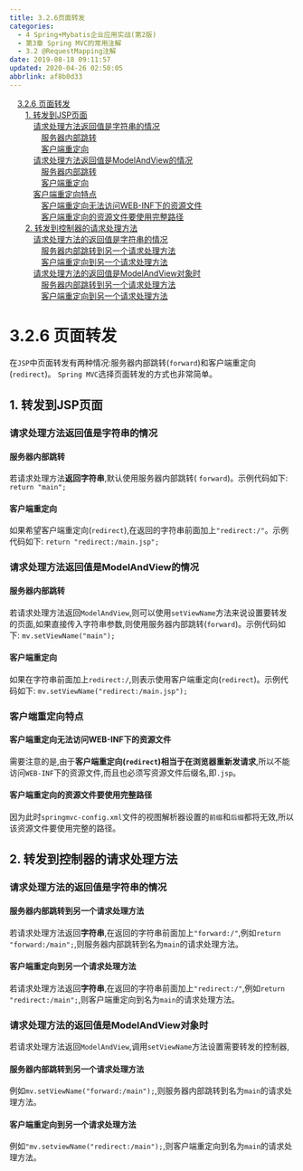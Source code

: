 ```yaml
---
title: 3.2.6页面转发
categories: 
  - 4 Spring+Mybatis企业应用实战(第2版)
  - 第3章 Spring MVC的常用注解
  - 3.2 @RequestMapping注解
date: 2019-08-18 09:11:57
updated: 2020-04-26 02:50:05
abbrlink: af8b0d33
---
```

<div id='my_toc'><a href="/JavaReadingNotes/af8b0d33/#3-2-6-页面转发" class="header_1">3.2.6 页面转发</a>&nbsp;<br><a href="/JavaReadingNotes/af8b0d33/#1-转发到JSP页面" class="header_2">1. 转发到JSP页面</a>&nbsp;<br><a href="/JavaReadingNotes/af8b0d33/#请求处理方法返回值是字符串的情况" class="header_3">请求处理方法返回值是字符串的情况</a>&nbsp;<br><a href="/JavaReadingNotes/af8b0d33/#服务器内部跳转" class="header_4">服务器内部跳转</a>&nbsp;<br><a href="/JavaReadingNotes/af8b0d33/#客户端重定向" class="header_4">客户端重定向</a>&nbsp;<br><a href="/JavaReadingNotes/af8b0d33/#请求处理方法返回值是ModelAndView的情况" class="header_3">请求处理方法返回值是ModelAndView的情况</a>&nbsp;<br><a href="/JavaReadingNotes/af8b0d33/#服务器内部跳转" class="header_4">服务器内部跳转</a>&nbsp;<br><a href="/JavaReadingNotes/af8b0d33/#客户端重定向" class="header_4">客户端重定向</a>&nbsp;<br><a href="/JavaReadingNotes/af8b0d33/#客户端重定向特点" class="header_3">客户端重定向特点</a>&nbsp;<br><a href="/JavaReadingNotes/af8b0d33/#客户端重定向无法访问WEB-INF下的资源文件" class="header_4">客户端重定向无法访问WEB-INF下的资源文件</a>&nbsp;<br><a href="/JavaReadingNotes/af8b0d33/#客户端重定向的资源文件要使用完整路径" class="header_4">客户端重定向的资源文件要使用完整路径</a>&nbsp;<br><a href="/JavaReadingNotes/af8b0d33/#2-转发到控制器的请求处理方法" class="header_2">2. 转发到控制器的请求处理方法</a>&nbsp;<br><a href="/JavaReadingNotes/af8b0d33/#请求处理方法的返回值是字符串的情况" class="header_3">请求处理方法的返回值是字符串的情况</a>&nbsp;<br><a href="/JavaReadingNotes/af8b0d33/#服务器内部跳转到另一个请求处理方法" class="header_4">服务器内部跳转到另一个请求处理方法</a>&nbsp;<br><a href="/JavaReadingNotes/af8b0d33/#客户端重定向到另一个请求处理方法" class="header_4">客户端重定向到另一个请求处理方法</a>&nbsp;<br><a href="/JavaReadingNotes/af8b0d33/#请求处理方法的返回值是ModelAndView对象时" class="header_3">请求处理方法的返回值是ModelAndView对象时</a>&nbsp;<br><a href="/JavaReadingNotes/af8b0d33/#服务器内部跳转到另一个请求处理方法" class="header_4">服务器内部跳转到另一个请求处理方法</a>&nbsp;<br><a href="/JavaReadingNotes/af8b0d33/#客户端重定向到另一个请求处理方法" class="header_4">客户端重定向到另一个请求处理方法</a>&nbsp;<br></div>
<style>.header_1{margin-left: 1em;}.header_2{margin-left: 2em;}.header_3{margin-left: 3em;}.header_4{margin-left: 4em;}.header_5{margin-left: 5em;}.header_6{margin-left: 6em;}</style>
<!--more-->
<script>if (navigator.platform.search('arm')==-1){document.getElementById('my_toc').style.display = 'none';}var e,p = document.getElementsByTagName('p');while (p.length>0) {e = p[0];e.parentElement.removeChild(e);}</script>

<!--end-->
<!--SSTStart-->
# 3.2.6 页面转发
在`JSP`中页面转发有两种情况:服务器内部跳转(`forward`)和客户端重定向(`redirect`)。 `Spring MVC`选择页面转发的方式也非常简单。
## 1. 转发到JSP页面
### 请求处理方法返回值是字符串的情况
#### 服务器内部跳转
若请求处理方法**返回字符串**,默认使用服务器内部跳转( `forward`)。示例代码如下:
`return "main";`
#### 客户端重定向
如果希望客户端重定向(`redirect`),在返回的字符串前面加上`"redirect:/"`。示例代码如下:
`return "redirect:/main.jsp";`
### 请求处理方法返回值是ModelAndView的情况
#### 服务器内部跳转
若请求处理方法返回`ModelAndView`,则可以使用`setViewName`方法来说设置要转发的页面,如果直接传入字符串参数,则使用服务器内部跳转(`forward`)。示例代码如下:
`mv.setViewName("main");`
#### 客户端重定向
如果在字符串前面加上`redirect:/`,则表示使用客户端重定向(`redirect`)。示例代码如下:
`mv.setViewName("redirect:/main.jsp");`
### 客户端重定向特点
#### 客户端重定向无法访问WEB-INF下的资源文件
需要注意的是,由于**客户端重定向(`redirect`)相当于在浏览器重新发请求**,所以不能访问`WEB-INF`下的资源文件,而且也必须写资源文件后缀名,即`.jsp`。
#### 客户端重定向的资源文件要使用完整路径
因为此时`springmvc-config.xml`文件的视图解析器设置的`前缀`和`后缀`都将无效,所以该资源文件要使用完整的路径。

## 2. 转发到控制器的请求处理方法
### 请求处理方法的返回值是字符串的情况
#### 服务器内部跳转到另一个请求处理方法
若请求处理方法返回**字符串**,在返回的字符串前面加上`"forward:/"`,例如`return "forward:/main";`,则服务器内部跳转到名为`main`的请求处理方法。
#### 客户端重定向到另一个请求处理方法
若请求处理方法返回**字符串**,在返回的字符串前面加上`"redirect:/"`,例如`return "redirect:/main";`,则客户端重定向到名为`main`的请求处理方法。
### 请求处理方法的返回值是ModelAndView对象时
若请求处理方法返回`ModelAndView`,调用`setViewName`方法设置需要转发的控制器,
#### 服务器内部跳转到另一个请求处理方法
例如`mv.setViewName("forward:/main");`,则服务器内部跳转到名为`main`的请求处理方法。
#### 客户端重定向到另一个请求处理方法
例如`"mv.setviewName("redirect:/main");`,则客户端重定向到名为`main`的请求处理方法。
<!--SSTStop-->
